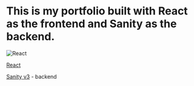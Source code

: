 # This is my portfolio built with React as the frontend and Sanity as the backend.

![React](https://skillicons.dev/icons?i=react)


[React](https://reactjs.org/)

[Sanity v3](https://www.sanity.io/) - backend

